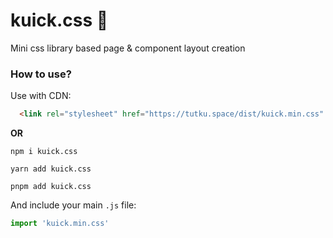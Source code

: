 # kuick.css 🎇
Mini css library based page &amp; component layout creation

### How to use?
Use with CDN:
```html
  <link rel="stylesheet" href="https://tutku.space/dist/kuick.min.css" />
```
**OR**
```
npm i kuick.css
```
```
yarn add kuick.css
```
```
pnpm add kuick.css
```
And include your main ``.js`` file:
```js
import 'kuick.min.css'
```
